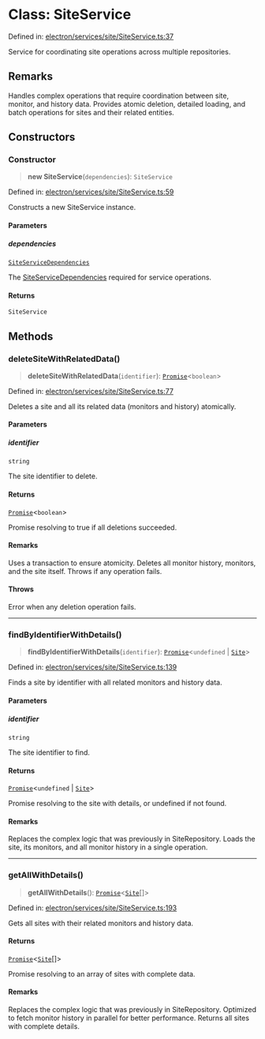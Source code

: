 # Class: SiteService

Defined in: [electron/services/site/SiteService.ts:37](https://github.com/Nick2bad4u/Uptime-Watcher/blob/8a1973382d5fe14c52996ecda381894eb7ecd4a6/electron/services/site/SiteService.ts#L37)

Service for coordinating site operations across multiple repositories.

## Remarks

Handles complex operations that require coordination between site, monitor, and history data. Provides atomic deletion, detailed loading, and batch operations for sites and their related entities.

## Constructors

### Constructor

> **new SiteService**(`dependencies`): `SiteService`

Defined in: [electron/services/site/SiteService.ts:59](https://github.com/Nick2bad4u/Uptime-Watcher/blob/8a1973382d5fe14c52996ecda381894eb7ecd4a6/electron/services/site/SiteService.ts#L59)

Constructs a new SiteService instance.

#### Parameters

##### dependencies

[`SiteServiceDependencies`](../interfaces/SiteServiceDependencies.md)

The [SiteServiceDependencies](../interfaces/SiteServiceDependencies.md) required for service operations.

#### Returns

`SiteService`

## Methods

### deleteSiteWithRelatedData()

> **deleteSiteWithRelatedData**(`identifier`): [`Promise`](https://developer.mozilla.org/docs/Web/JavaScript/Reference/Global_Objects/Promise)\<`boolean`\>

Defined in: [electron/services/site/SiteService.ts:77](https://github.com/Nick2bad4u/Uptime-Watcher/blob/8a1973382d5fe14c52996ecda381894eb7ecd4a6/electron/services/site/SiteService.ts#L77)

Deletes a site and all its related data (monitors and history) atomically.

#### Parameters

##### identifier

`string`

The site identifier to delete.

#### Returns

[`Promise`](https://developer.mozilla.org/docs/Web/JavaScript/Reference/Global_Objects/Promise)\<`boolean`\>

Promise resolving to true if all deletions succeeded.

#### Remarks

Uses a transaction to ensure atomicity. Deletes all monitor history, monitors, and the site itself. Throws if any operation fails.

#### Throws

Error when any deletion operation fails.

***

### findByIdentifierWithDetails()

> **findByIdentifierWithDetails**(`identifier`): [`Promise`](https://developer.mozilla.org/docs/Web/JavaScript/Reference/Global_Objects/Promise)\<`undefined` \| [`Site`](../../../../../shared/types/interfaces/Site.md)\>

Defined in: [electron/services/site/SiteService.ts:139](https://github.com/Nick2bad4u/Uptime-Watcher/blob/8a1973382d5fe14c52996ecda381894eb7ecd4a6/electron/services/site/SiteService.ts#L139)

Finds a site by identifier with all related monitors and history data.

#### Parameters

##### identifier

`string`

The site identifier to find.

#### Returns

[`Promise`](https://developer.mozilla.org/docs/Web/JavaScript/Reference/Global_Objects/Promise)\<`undefined` \| [`Site`](../../../../../shared/types/interfaces/Site.md)\>

Promise resolving to the site with details, or undefined if not found.

#### Remarks

Replaces the complex logic that was previously in SiteRepository. Loads the site, its monitors, and all monitor history in a single operation.

***

### getAllWithDetails()

> **getAllWithDetails**(): [`Promise`](https://developer.mozilla.org/docs/Web/JavaScript/Reference/Global_Objects/Promise)\<[`Site`](../../../../../shared/types/interfaces/Site.md)[]\>

Defined in: [electron/services/site/SiteService.ts:193](https://github.com/Nick2bad4u/Uptime-Watcher/blob/8a1973382d5fe14c52996ecda381894eb7ecd4a6/electron/services/site/SiteService.ts#L193)

Gets all sites with their related monitors and history data.

#### Returns

[`Promise`](https://developer.mozilla.org/docs/Web/JavaScript/Reference/Global_Objects/Promise)\<[`Site`](../../../../../shared/types/interfaces/Site.md)[]\>

Promise resolving to an array of sites with complete data.

#### Remarks

Replaces the complex logic that was previously in SiteRepository. Optimized to fetch monitor history in parallel for better performance. Returns all sites with complete details.
